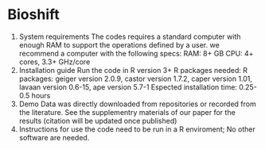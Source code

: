 # Bioshift
1. System requirements
The codes requires a standard computer with enough RAM to support the operations defined by a user. we recommend a computer with the following specs:
RAM: 8+ GB
CPU: 4+ cores, 3.3+ GHz/core
2. Installation guide
Run the code in R version 3+
R packages needed: R packages: geiger version 2.0.9,  castor version 1.7.2, caper version 1.01, lavaan version 0.6-15, ape version 5.7-1
Espected installation time: 0.25-0.5 hours
4. Demo
Data was directly downloaded from repositories or recorded from the literature.
See the supplementry materials of our paper for the results (citation will be updated once published)
5. Instructions for use
the code need to be run in a R enviroment; No other software are needed.
